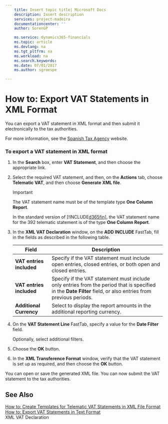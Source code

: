 ```yaml
---
    title: Insert topic title| Microsoft Docs
    description: Insert description
    services: project-madeira
    documentationcenter: ''
    author: SorenGP

    ms.service: dynamics365-financials
    ms.topic: article
    ms.devlang: na
    ms.tgt_pltfrm: na
    ms.workload: na
    ms.search.keywords:
    ms.date: 07/01/2017
    ms.author: sgroespe

---
```

# How to: Export VAT Statements in XML Format
You can export a VAT statement in XML format and then submit it electronically to the tax authorities.  
  
 For more information, see the [Spanish Tax Agency](http://go.microsoft.com/fwlink/?LinkID=238181) website.  
  
### To export a VAT statement in XML format  
  
1.  In the **Search** box, enter **VAT Statement**, and then choose the appropriate link.  
  
2.  Select the required VAT statement, and then, on the **Actions** tab, choose **Telematic VAT**, and then choose **Generate XML file**.  
  
    > [!IMPORTANT]  
    >  The VAT statement name must be of the template type **One Column Report**.  
    >   
    >  In the standard version of [!INCLUDE[d365fin](../../includes/d365fin_md.md)], the VAT statement name for the 392 telematic statement is of the type **One Column Report**.  
  
3.  In the **XML VAT Declaration** window, on the **ADD INCLUDE<!--[!INCLUDE[bp_optionsheading](../../includes/bp_optionsheading_md.md)]-->** FastTab, fill in the fields as described in the following table.  
  
    |Field|Description|  
    |---------------------------------|---------------------------------------|  
    |**VAT entries included**|Specify if the VAT statement must include open entries, closed entries, or both open and closed entries.|  
    |**VAT entries included**|Specify if the VAT statement must include only entries from the period that is specified in the **Date Filter** field, or also entries from previous periods.|  
    |**Additional Currency**|Select to display the report amounts in the additional reporting currency.|  
  
4.  On the **VAT Statement Line** FastTab, specify a value for the **Date Filter** field.  
  
     Optionally, select additional filters.  
  
5.  Choose the **OK** button.  
  
6.  In the **XML Transference Format** window, verify that the VAT statement is set up as required, and then choose the **OK** button.  
  
 You can open or save the generated XML file. You can now submit the VAT statement to the tax authorities.  
  
## See Also  
 [How to: Create Templates for Telematic VAT Statements in XML File Format](how-to-create-templates-for-telematic-vat-statements-in-xml-file-format.md)   
 [How to: Export VAT Statements in Text Format](how-to-export-vat-statements-in-text-format.md)   
 XML VAT Declaration
